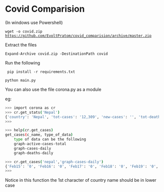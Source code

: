 # Covid Comparision

(In windows use Powershell)

<code>wget -o covid.zip https://github.com/EvoltPratom/covid_comparision/archive/master.zip</code>


Extract the files

<code>Expand-Archive covid.zip -DestinationPath covid</code>

Run the following

<code> pip install -r requirements.txt </code>

<code>python main.py</code>

You can also use the file corona.py as a module

eg:

```sh
>>> import corona as cr
>>> cr.get_stats('Nepal')
{'country': 'Nepal', 'tot-cases': '12,309', 'new-cases': '', 'tot-death': '28 ', 'new-death': '', 'tot-recovered': '2,834', 'serious': '', 'active': '9,447', 'tot-tests': '504,910'}
>>>
```

```sh
>>> help(cr.get_cases)
get_cases(c_name, type_of_data)
    type of data can be the following
    graph-active-cases-total
    graph-cases-daily
    graph-deaths-daily

>>> cr.get_cases('nepal','graph-cases-daily')
{'Feb15': '0', 'Feb16': '0', 'Feb17': '0', 'Feb18': '0', 'Feb19': '0', 'Feb20': '0', 'Feb21': '0', 'Feb22': '0', 'Feb23': '0', 'Feb24': '0', 'Feb25': '0', 'Feb26': '0', 'Feb27': '0', 'Feb28': '0', 'Feb29': '0', 'Mar01': '0', 'Mar02': '0', 'Mar03': '0', 'Mar04': '0', 'Mar05': '0', 'Mar06': '0', 'Mar07': '0', 'Mar08': '0', 'Mar09': '0', 'Mar10': '0', 'Mar11': '0', 'Mar12': '0', 'Mar13': '0', 'Mar14': '0', 'Mar15': '0', 'Mar16': '0', 'Mar17': '0', 'Mar18': '0', 'Mar19': '0', 'Mar20': '0', 'Mar21': '0', 'Mar22': '0', 'Mar23': '1', 'Mar24': '0', 'Mar25': '1', 'Mar26': '0', 'Mar27': '1', 'Mar28': '1', 'Mar29': '0', 'Mar30': '0', 'Mar31': '0', 'Apr01': '0', 'Apr02': '1', 'Apr03': '0', 'Apr04': '3', 'Apr05': '0', 'Apr06': '0', 'Apr07': '0', 'Apr08': '0', 'Apr09': '0', 'Apr10': '0', 'Apr11': '0', 'Apr12': '3', 'Apr13': '2', 'Apr14': '2', 'Apr15': '0', 'Apr16': '0', 'Apr17': '14', 'Apr18': '1', 'Apr19': '0', 'Apr20': '0', 'Apr21': '11', 'Apr22': '3', 'Apr23': '3', 'Apr24': '1', 'Apr25': '0', 'Apr26': '3', 'Apr27': '0', 'Apr28': '2', 'Apr29': '3', 'Apr30': '0', 'May01': '2', 'May02': '0', 'May03': '16', 'May04': '0', 'May05': '7', 'May06': '17', 'May07': '2', 'May08': '1', 'May09': '7', 'May10': '1', 'May11': '24', 'May12': '83', 'May13': '26', 'May14': '6', 'May15': '18', 'May16': '14', 'May17': '14', 'May18': '80', 'May19': '27', 'May20': '25', 'May21': '30', 'May22': '59', 'May23': '68', 'May24': '19', 'May25': '79', 'May26': '90', 'May27': '114', 'May28': '156', 'May29': '170', 'May30': '189', 'May31': '171', 'Jun01': '239', 'Jun02': '288', 'Jun03': '201', 'Jun04': '334', 'Jun05': '278', 'Jun06': '323', 'Jun07': '213', 'Jun08': '314', 'Jun09': '324', 'Jun10': '278', 'Jun11': '250', 'Jun12': '448', 'Jun13': '273', 'Jun14': '425', 'Jun15': '451', 'Jun16': '380', 'Jun17': '586', 'Jun18': '671', 'Jun19': '426', 'Jun20': '331', 'Jun21': '421', 'Jun22': '535', 'Jun23': '538', 'Jun24': '629', 'Jun25': '434', 'Jun26': '593', 'Jun27': '554'}
>>>
```
Notice in this function the 1st character of country name should be in lower case


